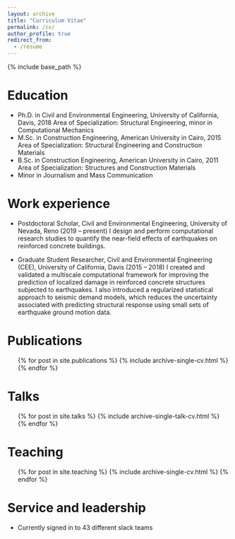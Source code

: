 ```yaml
---
layout: archive
title: "Curriculum Vitae"
permalink: /cv/
author_profile: true
redirect_from:
  - /resume
---
```


{% include base_path %}

Education
======
* Ph.D. in Civil and Environmental Engineering, University of California, Davis, 2018
  Area of Specialization: Structural Engineering, minor in Computational Mechanics
* M.Sc. in Construction Engineering, American University in Cairo, 2015
  Area of Specialization: Structural Engineering and Construction Materials
* B.Sc. in Construction Engineering, American University in Cairo, 2011
  Area of Specialization: Structures and Construction Materials
* Minor in Journalism and Mass Communication

Work experience
======
* Postdoctoral Scholar, Civil and Environmental Engineering, University of Nevada, Reno (2019 – present)
  I design and perform computational research studies to quantify the near-field effects of earthquakes on reinforced concrete buildings.

* Graduate Student Researcher, Civil and Environmental Engineering (CEE), University of California, Davis (2015 – 2018)
  I created and validated a multiscale computational framework for improving the prediction of localized damage in reinforced concrete     structures subjected to earthquakes. I also introduced a regularized statistical approach to seismic demand models, which reduces       the uncertainty associated with predicting structural response using small sets of earthquake ground motion data.

Publications
======
  <ul>{% for post in site.publications %}
    {% include archive-single-cv.html %}
  {% endfor %}</ul>
  
Talks
======
  <ul>{% for post in site.talks %}
    {% include archive-single-talk-cv.html %}
  {% endfor %}</ul>
  
Teaching
======
  <ul>{% for post in site.teaching %}
    {% include archive-single-cv.html %}
  {% endfor %}</ul>
  
Service and leadership
======
* Currently signed in to 43 different slack teams
